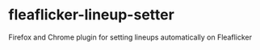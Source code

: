 # fleaflicker-lineup-setter
Firefox and Chrome plugin for setting lineups automatically on Fleaflicker
